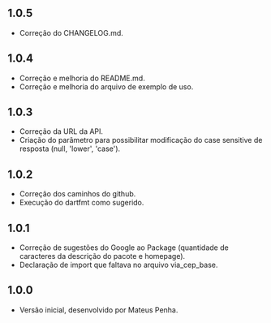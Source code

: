 ## 1.0.5

- Correção do CHANGELOG.md.

## 1.0.4

- Correção e melhoria do README.md.
- Correção e melhoria do arquivo de exemplo de uso.

## 1.0.3

- Correção da URL da API.
- Criação do parâmetro para possibilitar modificação do case sensitive de resposta (null, 'lower', 'case').

## 1.0.2

- Correção dos caminhos do github.
- Execução do dartfmt como sugerido.

## 1.0.1

- Correção de sugestões do Google ao Package (quantidade de caracteres da descrição do pacote e homepage).
- Declaração de import que faltava no arquivo via_cep_base. 

## 1.0.0

- Versão inicial, desenvolvido por Mateus Penha.
